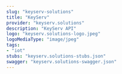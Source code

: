 ```yaml
---
slug: "keyserv-solutions"
title: "KeyServ"
provider: "keyserv.solutions"
description: "KeyServ API"
logo: "keyserv.solutions-logo.jpeg"
logoMediaType: "image/jpeg"
tags:
- "iot"
stubs: "keyserv.solutions-stubs.json"
swagger: "keyserv.solutions-swagger.json"
---
```


